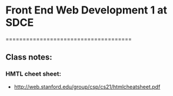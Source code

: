 # Front End Web Development 1 at SDCE
=====================================

## Class notes:
### HMTL cheet sheet:
* http://web.stanford.edu/group/csp/cs21/htmlcheatsheet.pdf